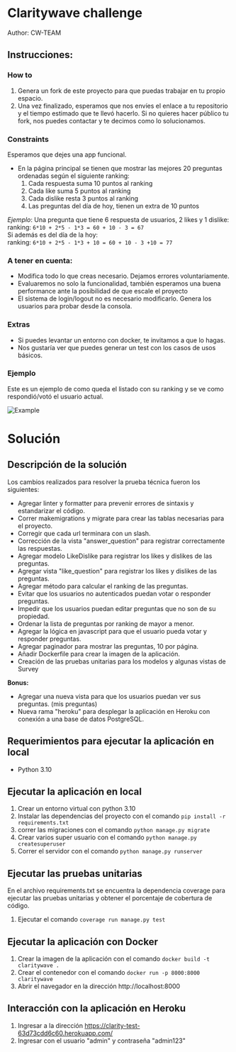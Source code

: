# Claritywave challenge

Author: CW-TEAM

## Instrucciones:

### How to

1. Genera un fork de este proyecto para que puedas trabajar en tu propio espacio.
2. Una vez finalizado, esperamos que nos envíes el enlace a tu repositorio y el tiempo estimado que te llevó hacerlo. Si no quieres hacer público tu fork, nos puedes contactar y te decimos como lo solucionamos.

### Constraints

Esperamos que dejes una app funcional.

- En la página principal se tienen que mostrar las mejores 20 preguntas ordenadas según el siguiente ranking:
  1. Cada respuesta suma 10 puntos al ranking
  2. Cada like suma 5 puntos al ranking
  3. Cada dislike resta 3 puntos al ranking
  4. Las preguntas del día de hoy, tienen un extra de 10 puntos

_Ejemplo_:
Una pregunta que tiene 6 respuesta de usuarios, 2 likes y 1 dislike:  
ranking: `6*10 + 2*5 - 1*3 = 60 + 10 - 3 = 67`  
Si además es del día de la hoy:  
ranking: `6*10 + 2*5 - 1*3 + 10 = 60 + 10 - 3 +10 = 77`

### A tener en cuenta:

- Modifica todo lo que creas necesario. Dejamos errores voluntariamente.
- Evaluaremos no solo la funcionalidad, también esperamos una buena performance ante la posibilidad de que escale el proyecto
- El sistema de login/logout no es necesario modificarlo. Genera los usuarios para probar desde la consola.

### Extras

- Si puedes levantar un entorno con docker, te invitamos a que lo hagas.
- Nos gustaría ver que puedes generar un test con los casos de usos básicos.

###

### Ejemplo

Este es un ejemplo de como queda el listado con su ranking y se ve como respondió/votó el usuario actual.

![Example](example.png)

# Solución

## Descripción de la solución

Los cambios realizados para resolver la prueba técnica fueron los siguientes:

- Agregar linter y formatter para prevenir errores de sintaxis y estandarizar el código.
- Correr makemigrations y migrate para crear las tablas necesarias para el proyecto.
- Corregir que cada url terminara con un slash.
- Corrección de la vista "answer_question" para registrar correctamente las respuestas.
- Agregar modelo LikeDislike para registrar los likes y dislikes de las preguntas.
- Agregar vista "like_question" para registrar los likes y dislikes de las preguntas.
- Agregar método para calcular el ranking de las preguntas.
- Evitar que los usuarios no autenticados puedan votar o responder preguntas.
- Impedir que los usuarios puedan editar preguntas que no son de su propiedad.
- Ordenar la lista de preguntas por ranking de mayor a menor.
- Agregar la lógica en javascript para que el usuario pueda votar y responder preguntas.
- Agregar paginador para mostrar las preguntas, 10 por página.
- Añadir Dockerfile para crear la imagen de la aplicación.
- Creación de las pruebas unitarias para los modelos y algunas vistas de Survey

**Bonus:**

- Agregar una nueva vista para que los usuarios puedan ver sus preguntas. (mis preguntas)
- Nueva rama "heroku" para desplegar la aplicación en Heroku con conexión a una base de datos PostgreSQL.

## Requerimientos para ejecutar la aplicación en local

- Python 3.10

## Ejecutar la aplicación en local

1. Crear un entorno virtual con python 3.10
2. Instalar las dependencias del proyecto con el comando `pip install -r requirements.txt`
3. correr las migraciones con el comando `python manage.py migrate`
4. Crear varios super usuario con el comando `python manage.py createsuperuser`
5. Correr el servidor con el comando `python manage.py runserver`

## Ejecutar las pruebas unitarias

En el archivo requirements.txt se encuentra la dependencia coverage para ejecutar las pruebas unitarias y obtener el porcentaje de cobertura de código.

1. Ejecutar el comando `coverage run manage.py test`

## Ejecutar la aplicación con Docker

1. Crear la imagen de la aplicación con el comando `docker build -t claritywave .`
2. Crear el contenedor con el comando `docker run -p 8000:8000 claritywave`
3. Abrir el navegador en la dirección http://localhost:8000

## Interacción con la aplicación en Heroku

1. Ingresar a la dirección https://clarity-test-63d73cdd6c60.herokuapp.com/
2. Ingresar con el usuario "admin" y contraseña "admin123"
